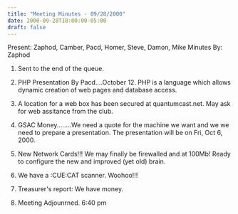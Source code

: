 ```yaml
---
title: "Meeting Minutes - 09/28/2000"
date: 2000-09-28T18:00:00-05:00
draft: false
---
```


Present:    Zaphod, Camber, Pacd, Homer, Steve, Damon, Mike Minutes By: Zaphod </p><p>
1.  Sent to the end of the queue. </p><p>
2.  PHP Presentation By Pacd....October 12.  PHP is a language which allows dynamic creation of web pages and database access. </p><p>
3.  A location for a web box has been secured at quantumcast.net.  May ask for web assitance from the club. </p><p>
4.  GSAC Money........We need a quote for the machine we want and we we need to prepare a presentation.  The presentation will be on  Fri, Oct 6, 2000. </p><p>
5.  New Network Cards!!!  We may finally be firewalled and at 100Mb! Ready to configure the new and improved (yet old) brain. </p><p>
6.  We have a :CUE:CAT scanner.  Woohoo!!! </p><p>
7.  Treasurer's report:  We have money. </p><p>
8.  Meeting Adjounrned.  6:40 pm </p>
